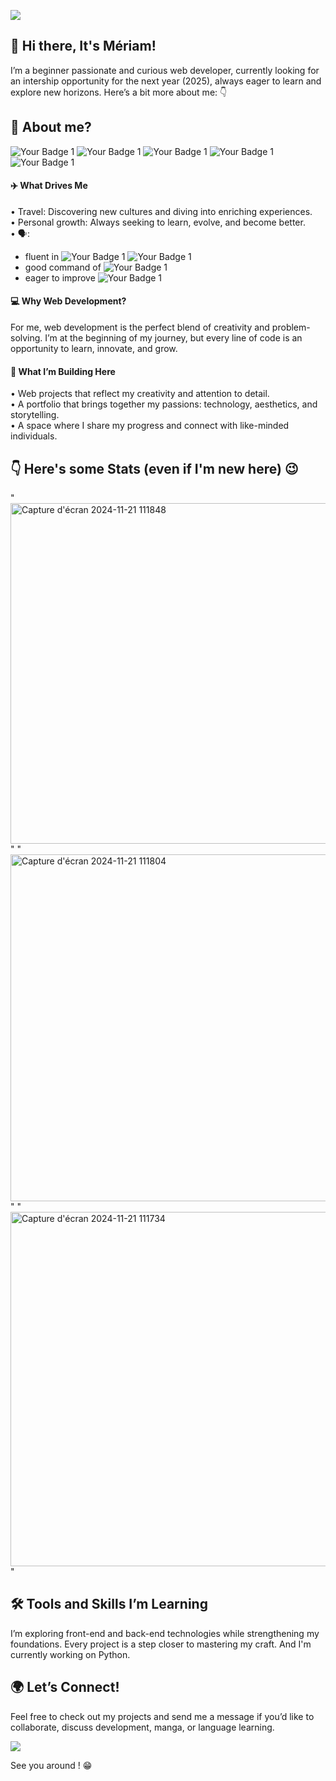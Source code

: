 <img src="https://github.com/user-attachments/assets/a0959b0c-6cd1-427a-99c9-8685baa49914"></img>

## 👋 Hi there, It's Mériam!

I’m a beginner passionate and curious web developer, currently looking for an intership opportunity for the next year (2025), always eager to learn and explore new horizons.
Here’s a bit more about me: 👇

## 🌟 About me?

![Your Badge 1](https://img.shields.io/badge/Mangas-violet)
![Your Badge 1](https://img.shields.io/badge/Travels-orange)
![Your Badge 1](https://img.shields.io/badge/Computer_Science-blue)
![Your Badge 1](https://img.shields.io/badge/Musique-red)
![Your Badge 1](https://img.shields.io/badge/Sport-green)

#### ✈️ What Drives Me

• Travel: Discovering new cultures and diving into enriching experiences.<br>
• Personal growth: Always seeking to learn, evolve, and become better.<br>
• 🗣️: 
- fluent in ![Your Badge 1](https://img.shields.io/badge/Arabic-green)
![Your Badge 1](https://img.shields.io/badge/French-blue)
- good command of ![Your Badge 1](https://img.shields.io/badge/English-violet)
- eager to improve ![Your Badge 1](https://img.shields.io/badge/Spanish-yellow)

#### 💻 Why Web Development?

For me, web development is the perfect blend of creativity and problem-solving. I’m at the beginning of my journey, but every line of code is an opportunity to learn, innovate, and grow.

#### 🚀 What I’m Building Here

• Web projects that reflect my creativity and attention to detail.<br>
• A portfolio that brings together my passions: technology, aesthetics, and storytelling.<br>
• A space where I share my progress and connect with like-minded individuals.

## 👇 Here's some Stats (even if I'm new here) 😉
<img>"<img width="545" alt="Capture d'écran 2024-11-21 111848" src="https://github.com/user-attachments/assets/31529163-801e-4df3-96ea-b2fc003237a1">"</img>
<img>"<img width="555" alt="Capture d'écran 2024-11-21 111804" src="https://github.com/user-attachments/assets/00414e80-1969-4f7a-89f7-928bed173668">"</img>
<img>"<img width="567" alt="Capture d'écran 2024-11-21 111734" src="https://github.com/user-attachments/assets/0ad8c82c-774f-406c-945f-4f55c64d77d3">"</img>

## 🛠️ Tools and Skills I’m Learning

I’m exploring front-end and back-end technologies while strengthening my foundations. Every project is a step closer to mastering my craft. And I'm currently working on Python.

## 🌍 Let’s Connect!

Feel free to check out my projects and send me a message if you’d like to collaborate, discuss development, manga, or language learning.

<div>
    <a href="https://fr.linkedin.com/in/m%C3%A9riam-goudadi-8a24b6170" target="_blank">
        <img src="https://img.shields.io/badge/LinkedIn-0077B5?style=for-the-badge&logo=linkedin&logoColor=white" target="_blank" />
    </a>
</div>

See you around ! 😁

<!--
**meriam-goudadi/meriam-goudadi** is a ✨ _special_ ✨ repository because its `README.md` (this file) appears on your GitHub profile.

Here are some ideas to get you started:

- 🔭 I’m currently working on ...
- 🌱 I’m currently learning ...
- 👯 I’m looking to collaborate on ...
- 🤔 I’m looking for help with ...
- 💬 Ask me about ...
- 📫 How to reach me: ...
- 😄 Pronouns: ...
- ⚡ Fun fact: ...
-->
